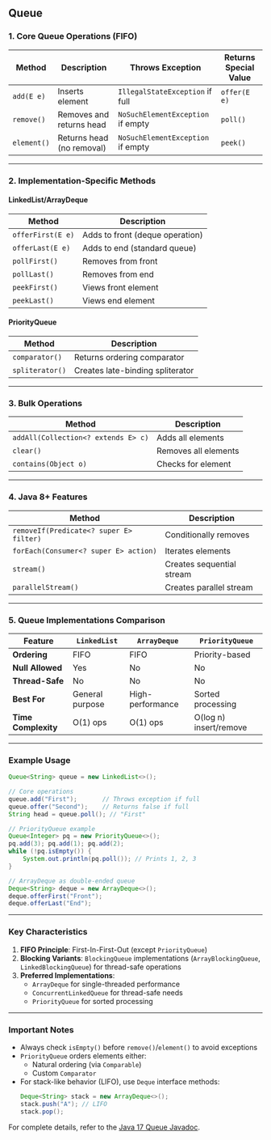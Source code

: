Queue
---

### **1. Core Queue Operations (FIFO)**
| Method | Description | Throws Exception | Returns Special Value |
|--------|------------|------------------|-----------------------|
| `add(E e)` | Inserts element | `IllegalStateException` if full | `offer(E e)` |
| `remove()` | Removes and returns head | `NoSuchElementException` if empty | `poll()` |
| `element()` | Returns head (no removal) | `NoSuchElementException` if empty | `peek()` |

---

### **2. Implementation-Specific Methods**
#### **LinkedList/ArrayDeque**
| Method | Description |
|--------|------------|
| `offerFirst(E e)` | Adds to front (deque operation) |
| `offerLast(E e)` | Adds to end (standard queue) |
| `pollFirst()` | Removes from front |
| `pollLast()` | Removes from end |
| `peekFirst()` | Views front element |
| `peekLast()` | Views end element |

#### **PriorityQueue**
| Method | Description |
|--------|------------|
| `comparator()` | Returns ordering comparator |
| `spliterator()` | Creates late-binding spliterator |

---

### **3. Bulk Operations**
| Method | Description |
|--------|------------|
| `addAll(Collection<? extends E> c)` | Adds all elements |
| `clear()` | Removes all elements |
| `contains(Object o)` | Checks for element |

---

### **4. Java 8+ Features**
| Method | Description |
|--------|------------|
| `removeIf(Predicate<? super E> filter)` | Conditionally removes |
| `forEach(Consumer<? super E> action)` | Iterates elements |
| `stream()` | Creates sequential stream |
| `parallelStream()` | Creates parallel stream |

---

### **5. Queue Implementations Comparison**
| Feature | `LinkedList` | `ArrayDeque` | `PriorityQueue` |
|---------|-------------|-------------|----------------|
| **Ordering** | FIFO | FIFO | Priority-based |
| **Null Allowed** | Yes | No | No |
| **Thread-Safe** | No | No | No |
| **Best For** | General purpose | High-performance | Sorted processing |
| **Time Complexity** | O(1) ops | O(1) ops | O(log n) insert/remove |

---

### **Example Usage**
```java
Queue<String> queue = new LinkedList<>();

// Core operations
queue.add("First");       // Throws exception if full
queue.offer("Second");    // Returns false if full
String head = queue.poll(); // "First"

// PriorityQueue example
Queue<Integer> pq = new PriorityQueue<>();
pq.add(3); pq.add(1); pq.add(2);
while (!pq.isEmpty()) {
    System.out.println(pq.poll()); // Prints 1, 2, 3
}

// ArrayDeque as double-ended queue
Deque<String> deque = new ArrayDeque<>();
deque.offerFirst("Front");
deque.offerLast("End");
```

---

### **Key Characteristics**
1. **FIFO Principle**: First-In-First-Out (except `PriorityQueue`)
2. **Blocking Variants**: `BlockingQueue` implementations (`ArrayBlockingQueue`, `LinkedBlockingQueue`) for thread-safe operations
3. **Preferred Implementations**:
   - `ArrayDeque` for single-threaded performance
   - `ConcurrentLinkedQueue` for thread-safe needs
   - `PriorityQueue` for sorted processing

---

### **Important Notes**
- Always check `isEmpty()` before `remove()`/`element()` to avoid exceptions
- `PriorityQueue` orders elements either:
  - Natural ordering (via `Comparable`)
  - Custom `Comparator`
- For stack-like behavior (LIFO), use `Deque` interface methods:
  ```java
  Deque<String> stack = new ArrayDeque<>();
  stack.push("A"); // LIFO
  stack.pop();
  ```

For complete details, refer to the [Java 17 Queue Javadoc](https://docs.oracle.com/en/java/javase/17/docs/api/java.base/java/util/Queue.html).
